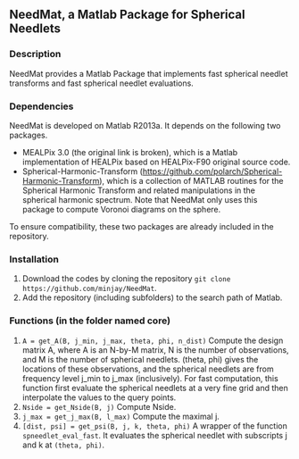 ## NeedMat, a Matlab Package for Spherical Needlets
### Description
NeedMat provides a Matlab Package that implements fast spherical needlet transforms and fast spherical needlet evaluations. 
### Dependencies
NeedMat is developed on Matlab R2013a. It depends on the following two packages.
* MEALPix 3.0 (the original link is broken), which is a Matlab implementation of HEALPix based on HEALPix-F90 original source code.
* Spherical-Harmonic-Transform (https://github.com/polarch/Spherical-Harmonic-Transform), which is a collection of MATLAB routines for the Spherical Harmonic Transform and related manipulations in the spherical harmonic spectrum. Note that NeedMat only uses this package to compute Voronoi diagrams on the sphere.

To ensure compatibility, these two packages are already included in the repository.

### Installation
1. Download the codes by cloning the repository `git clone https://github.com/minjay/NeedMat`.
2. Add the repository (including subfolders) to the search path of Matlab.

### Functions (in the folder named core)
1. `A = get_A(B, j_min, j_max, theta, phi, n_dist)`
Compute the design matrix A, where A is an N-by-M matrix, N is the number of observations, and M is the number of spherical needlets. (theta, phi) gives the locations of these observations, and the spherical needlets are from frequency level j_min to j_max (inclusively). For fast computation, this function first evaluate the spherical needlets at a very fine grid and then interpolate the values to the query points.
2. `Nside = get_Nside(B, j)` 
Compute Nside.
3. `j_max = get_j_max(B, l_max)` 
Compute the maximal j.
4. `[dist, psi] = get_psi(B, j, k, theta, phi)` 
A wrapper of the function `spneedlet_eval_fast`. It evaluates the spherical needlet with subscripts j and k at `(theta, phi)`.
